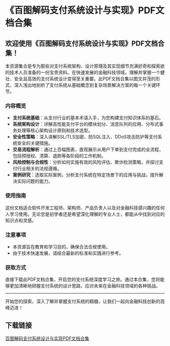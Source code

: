 # 《百图解码支付系统设计与实现》PDF文档合集

## 欢迎使用《百图解码支付系统设计与实现》PDF文档合集！

本资源集合是专为那些对支付系统架构、设计原理及其实现细节充满好奇和探索欲的技术人员准备的一份宝贵资料。在快速发展的金融科技领域，理解并掌握一个健壮、安全且高效的支付系统设计变得至关重要。此PDF文档合集以图文并茂的形式，深入浅出地剖析了支付系统从基础概念到复杂场景解决方案的每一个关键环节。

### 内容概览

- **支付系统基础**：从支付行业的基本术语入手，为您构建支付知识体系的基石。
- **系统架构设计**：详解高性能支付平台的模块划分、消息队列的应用、分布式事务处理等核心架构设计原则和技术选型。
- **安全性策略**：深入讲解SSL/TLS加密、防SQL注入、DDoS攻击防护等支付系统安全的关键措施。
- **交易流程解析**：通过上百幅图表，直观展示从用户下单到支付完成的全流程，包括预授权、清算、退款等各阶段的工作机制。
- **风险控制与合规性**：分析如何实施有效的风险评估、欺诈检测策略，并探讨支付行业相关的法规遵循。
- **案例研究**：选取实际案例，分析支付系统在特定场景下的应用与挑战，提升解决实际问题的能力。

### 使用指南

这份文档适合软件开发工程师、架构师、产品负责人以及对金融科技感兴趣的任何人学习使用。无论您是初学者还是希望深化理解的专业人士，都能从中找到对应的知识点和灵感。

### 注意事项

- 本资源旨在教育和学习目的，确保合法合规使用。
- 由于技术快速发展，请结合最新的标准和实践进行参考。

### 获取方式

直接下载此PDF文档合集，开启您的支付系统深度学习之旅。通过本合集，您将能够更加清晰地把握支付系统的设计思路，应对未来在金融科技领域的各种挑战。

---

开始您的探索，深入了解并掌握支付系统的精髓，让我们一起向金融科技创新的高峰迈进！

## 下载链接

[百图解码支付系统设计与实现PDF文档合集](https://pan.quark.cn/s/2d5f7c32658f)